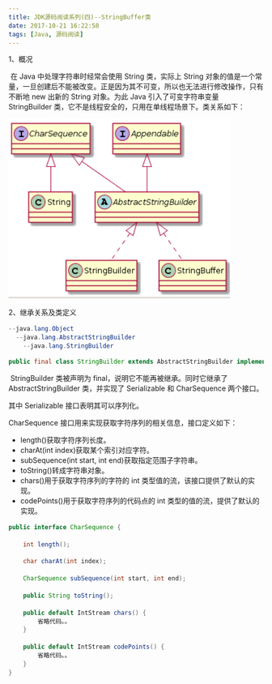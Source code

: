 ```yaml
---
title: JDK源码阅读系列(四)--StringBuffer类
date: 2017-10-21 16:22:58
tags: [Java, 源码阅读]
---
```


1、概况

​	在 Java 中处理字符串时经常会使用 String 类，实际上 String 对象的值是一个常量，一旦创建后不能被改变。正是因为其不可变，所以也无法进行修改操作，只有不断地 new 出新的 String 对象。为此 Java 引入了可变字符串变量 StringBuilder 类，它不是线程安全的，只用在单线程场景下。类关系如下：

![class_sb_1](JDK源码阅读系列-五-StringBuilder类/class_sb_1.png)

2、继承关系及类定义

```java
--java.lang.Object
  --java.lang.AbstractStringBuilder
    --java.lang.StringBuilder
```

```java
public final class StringBuilder extends AbstractStringBuilder implements java.io.Serializable, CharSequence
```

​	StringBuilder 类被声明为 final，说明它不能再被继承。同时它继承了 AbstractStringBuilder 类，并实现了 Serializable 和 CharSequence 两个接口。

其中 Serializable 接口表明其可以序列化。

CharSequence 接口用来实现获取字符序列的相关信息，接口定义如下： 
* length()获取字符序列长度。 
* charAt(int index)获取某个索引对应字符。 
* subSequence(int start, int end)获取指定范围子字符串。 
* toString()转成字符串对象。 
* chars()用于获取字符序列的字符的 int 类型值的流，该接口提供了默认的实现。 
* codePoints()用于获取字符序列的代码点的 int 类型的值的流，提供了默认的实现。

```java
public interface CharSequence {

    int length();

    char charAt(int index);

    CharSequence subSequence(int start, int end);

    public String toString();

    public default IntStream chars() {
        省略代码。。
    }

    public default IntStream codePoints() {
        省略代码。。
    }
}
```

